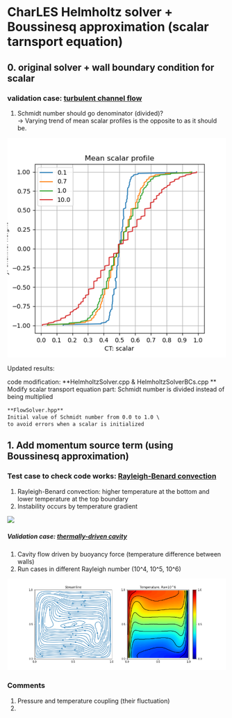 # CharLES Helmholtz solver + Boussinesq approximation (scalar tarnsport equation)

## 0. original solver + wall boundary condition for scalar
### validation case: [turbulent channel flow](channel_flow/)

1. Schmidt number should go denominator (divided)? \
-> Varying trend of mean scalar profiles is the opposite to as it should be.
<img src="channel_flow/images/scalar_profile_mean.png" width=600>

Updated results:


code modification:
    **HelmholtzSolver.cpp & HelmholtzSolverBCs.cpp **
    Modify scalar transport equation part:
    Schmidt number is divided instead of being multiplied     

    **FlowSolver.hpp**
    Initial value of Schmidt number from 0.0 to 1.0 \
    to avoid errors when a scalar is initialized


## 1. Add momentum source term (using Boussinesq approximation)
### Test case to check code works: [Rayleigh-Benard convection](Rayleigh-Benard/README.md)
1) Rayleigh-Benard convection: higher temperature at the bottom and lower temperature at the top boundary
2) Instability occurs by temperature gradient

<img src="Rayleigh-Benard/animation.gif" width=600>


##### Validation case: [thermally-driven cavity](cavity/)
1) Cavity flow driven by buoyancy force (temperature difference between walls)
2) Run cases in different Rayleigh number (10^4, 10^5, 10^6)

<img src="cavity/images/results_Ra_10_6.png" width=600>


### Comments
1. Pressure and temperature coupling (their fluctuation)
2. 
  
